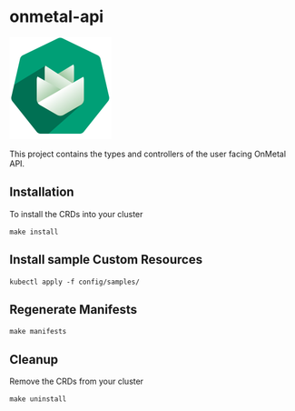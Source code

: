 # onmetal-api

![Gardener on Metal Logo](docs/assets/logo.png)

This project contains the types and controllers of the user facing OnMetal API.

## Installation

To install the CRDs into your cluster

```shell
make install
```

## Install sample Custom Resources

```shell
kubectl apply -f config/samples/
```

## Regenerate Manifests

```shell
make manifests
```

## Cleanup

Remove the CRDs from your cluster

```shell
make uninstall
```
